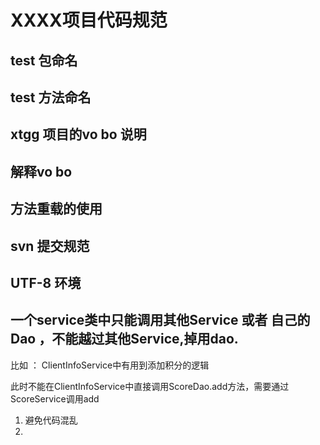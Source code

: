# XXXX项目代码规范


## test 包命名

## test 方法命名

## xtgg 项目的vo bo 说明

## 解释vo bo 

## 方法重载的使用

## svn 提交规范
## UTF-8 环境


## 一个service类中只能调用其他Service 或者 自己的Dao ，不能越过其他Service,掉用dao. 

比如 ： ClientInfoService中有用到添加积分的逻辑

此时不能在ClientInfoService中直接调用ScoreDao.add方法，需要通过ScoreService调用add

1. 避免代码混乱
2. 

